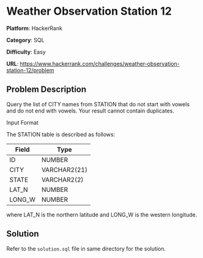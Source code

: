 # Weather Observation Station 12

**Platform**: HackerRank

**Category**: SQL

**Difficulty**: Easy

**URL**: https://www.hackerrank.com/challenges/weather-observation-station-12/problem

## Problem Description

Query the list of CITY names from STATION that do not start with vowels and do not end with vowels. Your result cannot contain duplicates.

Input Format

The STATION table is described as follows:

| Field | Type |
|-------|------|
| ID | NUMBER |
| CITY | VARCHAR2(21) |
| STATE | VARCHAR2(2) |
| LAT_N | NUMBER |
| LONG_W | NUMBER |

where LAT_N is the northern latitude and LONG_W is the western longitude.

## Solution

Refer to the `solution.sql` file in same directory for the solution.